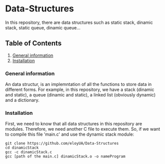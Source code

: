 # Data-Structures
In this repository, there are data structures such as static stack, dinamic stack, static queue, dinamic queue...

## Table of Contents
1. [General information](#general-information)
2. [Installation](#installation)

### General information
An data structur, is an implemntation of all the functions to store data in different forms.
For example, in this repository, we have a stack (dinamic and static), a queue (dinamic and static),
a linked list (obviously dynamic) and a dictionary.

### Installation
First, we need to know that all data structures in this repository are modules. Therefore, we need another C file to execute them.
So, if we want to compile this file 'main.c' and use the dynamic stack module:

```
git clone https://github.com/eloyUA/Data-Structures
cd dinamicStack
gcc -c dinamicStack.c
gcc [path of the main.c] dinamicStack.o -o nameProgram
```
